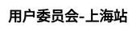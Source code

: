 ---
title: "用户委员会-上海站"
weight: 1
stationName: 上海站
coverImage: /images/user-group/list/cityCards/shanghai.png

css: "scss/user-group-single.scss"

topSection:
  kubSphere: KubeSphere 
  committee: 社区用户委员会
  description: KubeSphere 社区用户委员会—上海站，成立于 2021 年 5 月 15 日，是由活跃在上海的 KubeSphere 社区用户和成员组成的。初创核心成员 4 人。
  image: /images/user-group/shanghai/banner.png
  mobile_image: /images/user-group/shanghai/m-banner.png

station:
  name_en: KubeSphere Community
  name: 
    text1: 申请加入
    text2: 社区用户委员会—上海站
  description: 
    - 不管你是否是 KubeSphere 的用户，只要你对云原生技术感兴趣，对组织活动有热情，对发展 KubeSphere 社区有想法，即可申请加入 KubeSphere 社区上海用户委员会。
    - 如果你想加入 KubeSphere 社区用户委员会—上海站，成为其中的一名委员（成员），为发展 KubeSphere 社区贡献自己的一份力量，可添加上海站站长微信申请，并可加入 KubeSphere 开源社区上海站微信群。
  manager: 
    name: 张海立
    image: /images/user-group/shanghai/zhanghaili.png
    wxCode: /images/user-group/shanghai/zhanghailivx.jpeg
    position: 上海站站长
  icon: /images/user-group/shanghai/shanghai.svg
  icon_name: KubeSphere 社区用户委员会
  station_name: "- 上海站 -"

returns:
  title: 为什么加入我们？
  list:
    - text: 结识更多的云原生领域的技术大牛、志同道合的朋友
      bg: /images/user-group/list/returns/bg1.svg

    - text: 提升自身在云原生领域的知名度，拓宽学习和交流云原生技术的渠道
      bg: /images/user-group/list/returns/bg2.svg

    - text: 提升自身多项能力：交流沟通能力、组织协调能力等
      bg: /images/user-group/list/returns/bg3.svg

    - text: KubeSphere 社区周边纪念礼品、社区认证证书及社区 Title
      bg: /images/user-group/list/returns/bg4.svg

members:
  title: 核心成员
  list:
    - name: 张海立
      position: 站长
      des: 驭势科技云平台研发总监，开源爱好者，云原生社区上海站 PMC 成员，KubeSphere Ambassador；日常云原生领域工作涉及 Kubernetes、DevOps、可观察性、服务网格等。
      image: /images/user-group/shanghai/zhanghaili.png

    - name: 申红磊
      position: 副站长
      des: 关注内容：容器、DevSecOps 领域、Spring Cloud、Istio 以及微服务中间件；行业解决方案和发展趋势，云上架构的规划与设计，微服务方案与咨询等。
      image: /images/user-group/shanghai/shl.png

    - name: 刘德涵
      position: 委员
      des: 资深运维，Docker，Linux、Kubernetes 运维，Devops，CI/CD，微服务应用部署，链路监控、helm，基础架构设计，快速定位运维相关问题，多年的运维操作经验，协助社区成员解决相关问题。
      image: /images/user-group/shanghai/liudehan.jpeg

    - name: 张浩飞
      position: 委员
      des: 现在任职高级运维工程师，负责公司 K8s 的搭建，维护，与新技术的探索。
      image: /images/user-group/shanghai/zhanghaofei.jpeg

    - name: 马永兴
      position: 委员
      des: 中移上海产业研究院后端开发工程师，高级系统架构师，开源爱好者，主要工作云边协同、边缘计算方向，涉及 Kubernetes、KubeSphere、KubeEdge 开源社区等。
      image: /images/user-group/shanghai/mayongxing.jpg

activities:
  videos:
    - image: https://pek3b.qingstor.com/kubesphere-community/images/meetup-shanghai-20240720-cover.png
      link: https://docs.kubesphere-carryon.top/zh/live/meetup-shanghai-20240720/

    - image: https://pek3b.qingstor.com/kubesphere-community/images/meetup-shanghai-20230805-cover.png
      link: https://docs.kubesphere-carryon.top/zh/live/meetup-shanghai-20230805/

    - image: https://pek3b.qingstor.com/kubesphere-community/images/driverless-cic-cover.png
      link: https://docs.kubesphere-carryon.top/zh/live/driverless-cic/

    - image: https://pek3b.qingstor.com/kubesphere-community/images/uisee0916-live-cover.png
      link: https://docs.kubesphere-carryon.top/zh/live/uisee0916-live/

    - image: https://pek3b.qingstor.com/kubesphere-community/images/uisee0923-live-cover.png
      link: https://docs.kubesphere-carryon.top/zh/live/uisee0923-live/

    - image: https://pek3b.qingstor.com/kubesphere-community/images/mqtt1230-live-cover.png
      link: https://docs.kubesphere-carryon.top/zh/live/mqtt1230-live/

  review:    
    - text: KubeSphere 使用 HTTPS 协议集成 Harbor 镜像仓库指南
      description: 这篇文章介绍了 Harbor 的功能和使用方法，并讨论了在 KubeSphere 中使用 Harbor 的相关信息。
      link: https://docs.kubesphere-carryon.top/zh/blogs/kubesphere-harbor/
    
    - text: KubeSphere 集群配置 NFS 存储解决方案
      description: 这篇文章介绍了在 KubeSphere 中使用 NFS 提供文件存储服务的方法，并讨论了相关的注意事项。
      link: https://docs.kubesphere-carryon.top/zh/blogs/kubesphere-nfs/

    - text: 在 KubeSphere 中快速部署使用 GitLab 并构建 DevOps 项目
      description: 本次分享将和大家一起动手来实践一下在 KubeSphere 部署 GitLab CE（Community Edition 社区版）并构建与之联动的 DevOps 项目。
      link: https://docs.kubesphere-carryon.top/zh/blogs/kubesphere-gitlab-devops/

    - text: 在 Kubernetes 中安装和使用 Apache APISIX Ingress 网关
      description: 通过 KubeSphere 的应用管理能力快速使用 Apache APISIX Ingress Controller
      link: https://docs.kubesphere-carryon.top/zh/blogs/use-apache-apisix-ingress-in-kubesphere/

    - text: 在 Kubernetes 中部署云原生开发工具 Nocalhost
      description: 本文将介绍如何在 KubeSphere 中快速部署 Nocalhost Server，用于提供一个帮助研发团队统一管理 Nocalhost 应用部署的管理平台。
      link: https://docs.kubesphere-carryon.top/zh/blogs/kubesphere-nocalhost/

    - text: 面向无人驾驶“云端大脑”可用性的云原生实践
      description: 本次分享介绍了驭势科技使用 KubeSphere 的历程，在云服务高可用方面自制 Operator 实现热备切换的工作，以及基于 SkyWalking 进行车云链路追踪的一些实践。
      link: https://docs.kubesphere-carryon.top/zh/case/uisee/
---